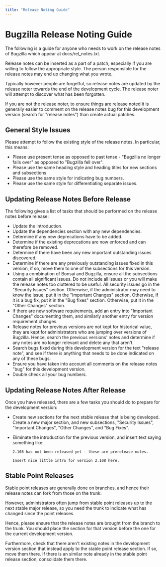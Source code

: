 ```yaml
---
title: "Release Noting Guide"
---
```

# Bugzilla Release Noting Guide

The following is a guide for anyone who needs to work on the release
notes of Bugzilla which appear at docs/rel\_notes.txt.

Release notes can be inserted as a part of a patch, especially if you
are willing to follow the appropriate style. The person responsible for
the release notes may end up changing what you wrote.

Typically however people are forgetful, so release notes are updated by
the release noter towards the end of the development cycle. The release
noter will attempt to discover what has been forgotten.

If you are not the release noter, to ensure things are release noted it
is generally easier to comment on the release notes bug for this
development version (search for "release notes") than create actual
patches.

## General Style Issues

Please attempt to follow the existing style of the release notes. In
particular, this means:

  - Please use present tense as opposed to past tense - "Bugzilla no
    longer falls over" as opposed to "Bugzilla fell over".
  - Please use the same heading style and heading titles for new
    sections and subsections.
  - Please use the same style for indicating bug numbers.
  - Please use the same style for differentiating separate issues.

## Updating Release Notes Before Release

The following gives a list of tasks that should be performed on the
release notes before release:

  - Update the introduction.
  - Update the dependencies section with any new dependencies.
  - Determine if any new deprecations have to be added.
  - Determine if the existing deprecations are now enforced and can
    therefore be removed.
  - Determine if there have been any new important outstanding issues
    discovered.
  - Determine if there are any previously outstanding issues fixed in
    this version, if so, move them to one of the subsections for this
    version.
  - Using a combination of Bonsai and Bugzilla, ensure all the
    subsections contain all significant issues. Do not include all
    issues or you will make the release notes too cluttered to be
    useful. All security issues go in the "Security Issues" section.
    Otherwise, if the administrator may need to know the issue, put it
    in the "Important Changes" section. Otherwise, if it is a bug fix,
    put it in the "Bug fixes" section. Otherwise, put it in the "Other
    Changes" section.
  - If there are new software requirements, add an entry into "Important
    Changes" documenting them, and similarly another entry for version
    requirement changes.
  - Release notes for previous versions are not kept for historical
    value, they are kept for administrators who are jumping over
    versions of Bugzilla. Hence, search the previous versions' notes and
    determine if any notes are no longer relevant and delete any that
    aren't.
  - Search bugs fixed during this development version for the text
    "release note", and see if there is anything that needs to be done
    indicated on any of these bugs.
  - Ensure you have taken into account all comments on the release notes
    "bug" for this development version.
  - Double check all your bug numbers.

## Updating Release Notes After Release

Once you have released, there are a few tasks you should do to prepare
for the development version:

  - Create new sections for the next stable release that is being
    developed. Create a new major section, and new subsections,
    "Security Issues", "Important Changes", "Other Changes", and "Bug
    Fixes".

  - Eliminate the introduction for the previous version, and insert text
    saying something like:
    
    ``` 
    2.108 has not been released yet - these are prerelease notes.
    
    Insert nice little intro for version 2.108 here.
    ```

## Stable Point Releases

Stable point releases are generally done on branches, and hence their
release notes can fork from those on the trunk.

However, administrators often jump from stable point releases up to the
next stable major release, so you need the trunk to indicate what has
changed since the point releases.

Hence, please ensure that the release notes are brought from the branch
to the trunk. You should place the section for that version before the
one for the current development version.

Furthermore, check that there aren't existing notes in the development
version section that instead apply to the stable point release section.
If so, move them there. If there is an similar note already in the
stable point release section, consolidate them there.
